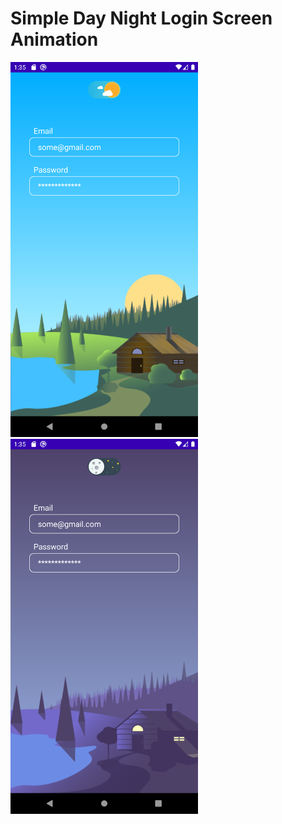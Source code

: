 # Simple Day Night Login Screen Animation

<div>
  <img src="images/day.png" width="300"/>
  <img src="images/night.png" width="300"/>
 </div>
